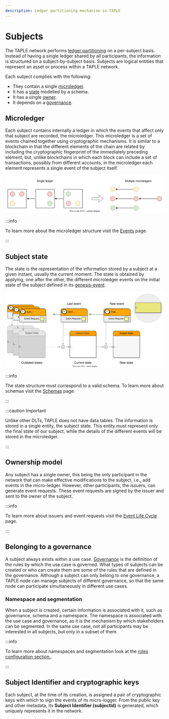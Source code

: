 ```yaml
---
description: Ledger partitioning mechanism in TAPLE 
---
```


# Subjects

The TAPLE network performs [ledger partitioning](./index.md#partitioning-of-the-ledger-by-assets) on a per-subject basis. Instead of having a single ledger shared by all participants, the information is structured on a subject-by-subject basis. Subjects are logical entities that represent an asset or process within a TAPLE network. 

Each subject complies with the following: 

- They contain a single [microledger](#microledger).  
- It has a [state](#subject-state) modelled by a schema. 
- It has a single [owner](#ownership-model).
- It depends on a [governance](#belonging-to-a-governance). 

## Microledger

Each subject contains internally a ledger in which the events that affect only that subject are recorded, the microledger. This microledger is a set of events chained together using cryptographic mechanisms. It is similar to a blockchain in that the different elements of the chain are related by including the cryptographic fingerprint of the immediately preceding element, but, unlike blockchains in which each block can include a set of transactions, possibly from different accounts, in the microledger each element represents a single event of the subject itself.

![Ledger differences](../img/ledger-differences.svg)

:::info

To learn more about the microledger structure visit the [Events](./events.md) page.

:::

## Subject state

The state is the representation of the information stored by a subject at a given instant, usually the current moment. The state is obtained by applying, one after the other, the different microledger events on the initial state of the subject defined in its [genesis-event](/docs/discover/events#evento-de-g%C3%A9nesis-genesis-event). 

![Subjects](../img/subject-state.svg)

:::info

The state structure must correspond to a valid schema. To learn more about schemas visit the [Schemas](./schemas.md) page. 

:::

:::caution Important

Unlike other DLTs, TAPLE does not have data tables. The information is stored in a single entity, the subject state. This entity must represent only the final state of our subject, while the details of the different events will be stored in the microledger.

:::

## Ownership model
Any subject has a single owner, this being the only participant in the network that can make effective modifications to the subject, i.e., add events in the micro-ledger. However, other participants, the issuers, can generate event requests. These event requests are signed by the issuer and sent to the owner of the subject.

:::info

To learn more about issuers and event requests visit the [Event Life Cycle](./events.md#event-life-cycle) page. 

:::

## Belonging to a governance
A subject always exists within a use case. [Governance](./governance.md) is the definition of the rules by which the use case is governed. What types of subjects can be created or who can create them are some of the rules that are defined in the governance. Although a subject can only belong to one governance, a TAPLE node can manage subjects of different governance, so that the same node can participate simultaneously in different use cases.

### Namespace and segmentation
When a subject is created, certain information is associated with it, such as governance, schema and a namespace. The namespace is associated with the use case and governance, as it is the mechanism by which stakeholders can be segmented. In the same use case, not all participants may be interested in all subjects, but only in a subset of them.

:::info

To learn more about namespaces and segmentation look at the [roles configuration section.](../learn/governance-structure.md#roles).

:::

## Subject Identifier and cryptographic keys
Each subject, at the time of its creation, is assigned a pair of cryptographic keys with which to sign the events of its micro-logger. From the public key and other metadata, its **Subject Identifier (subjectId)** is generated, which uniquely represents it in the network.
